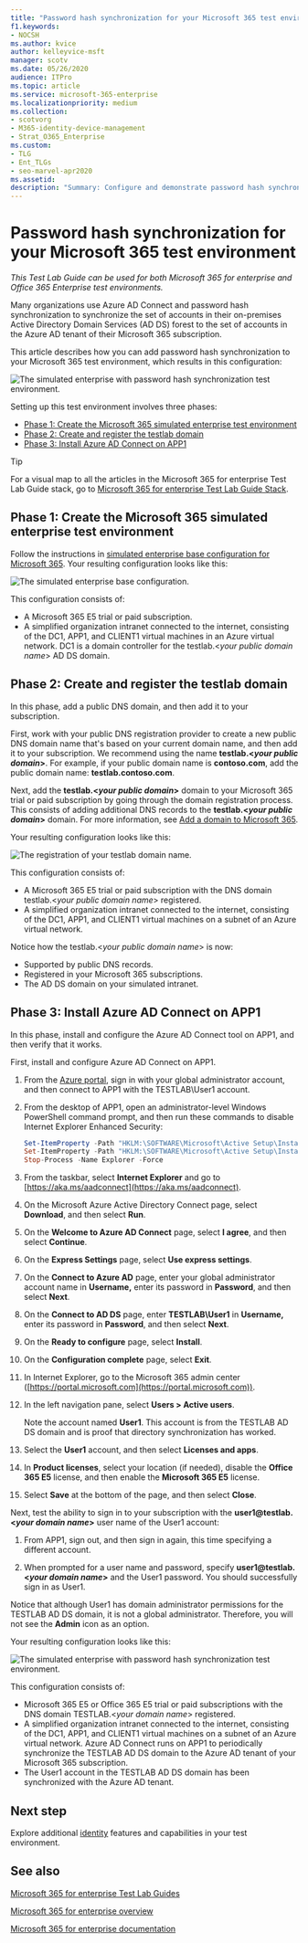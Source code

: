 ```yaml
---
title: "Password hash synchronization for your Microsoft 365 test environment"
f1.keywords:
- NOCSH
ms.author: kvice
author: kelleyvice-msft
manager: scotv
ms.date: 05/26/2020
audience: ITPro
ms.topic: article
ms.service: microsoft-365-enterprise
ms.localizationpriority: medium
ms.collection: 
- scotvorg
- M365-identity-device-management
- Strat_O365_Enterprise
ms.custom: 
- TLG
- Ent_TLGs
- seo-marvel-apr2020
ms.assetid: 
description: "Summary: Configure and demonstrate password hash synchronization and sign-in for your Microsoft 365 test environment."
---
```


# Password hash synchronization for your Microsoft 365 test environment

*This Test Lab Guide can be used for both Microsoft 365 for enterprise and Office 365 Enterprise test environments.*

Many organizations use Azure AD Connect and password hash synchronization to synchronize the set of accounts in their on-premises Active Directory Domain Services (AD DS) forest to the set of accounts in the Azure AD tenant of their Microsoft 365 subscription. 

This article describes how you can add password hash synchronization to your Microsoft 365 test environment, which results in this configuration:
  
![The simulated enterprise with password hash synchronization test environment.](../media/password-hash-sync-m365-ent-test-environment/Phase3.png)
  
Setting up this test environment involves three phases:
- [Phase 1: Create the Microsoft 365 simulated enterprise test environment](#phase-1-create-the-microsoft-365-simulated-enterprise-test-environment)
- [Phase 2: Create and register the testlab domain](#phase-2-create-and-register-the-testlab-domain)
- [Phase 3: Install Azure AD Connect on APP1](#phase-3-install-azure-ad-connect-on-app1)
    
> [!TIP]
> For a visual map to all the articles in the Microsoft 365 for enterprise Test Lab Guide stack, go to [Microsoft 365 for enterprise Test Lab Guide Stack](https://download.microsoft.com/download/5/e/4/5e43a139-09c5-4700-b846-e468444bc557/Microsoft365EnterpriseTLGStack.pdf).
  
## Phase 1: Create the Microsoft 365 simulated enterprise test environment

Follow the instructions in [simulated enterprise base configuration for Microsoft 365](simulated-ent-base-configuration-microsoft-365-enterprise.md). Your resulting configuration looks like this:
  
![The simulated enterprise base configuration.](../media/password-hash-sync-m365-ent-test-environment/Phase1.png)
  
This configuration consists of:
  
- A Microsoft 365 E5 trial or paid subscription.
- A simplified organization intranet connected to the internet, consisting of the DC1, APP1, and CLIENT1 virtual machines in an Azure virtual network. DC1 is a domain controller for the testlab.<*your public domain name*> AD DS domain.

## Phase 2: Create and register the testlab domain

In this phase, add a public DNS domain, and then add it to your subscription.

First, work with your public DNS registration provider to create a new public DNS domain name that's based on your current domain name, and then add it to your subscription. We recommend using the name **testlab.<*your public domain*>**. For example, if your public domain name is **<span>contoso</span>.com**, add the public domain name: **<span>testlab</span>.contoso.com**.
  
Next, add the **testlab.<*your public domain*>** domain to your Microsoft 365 trial or paid subscription by going through the domain registration process. This consists of adding additional DNS records to the **testlab.<*your public domain*>** domain. For more information, see [Add a domain to Microsoft 365](../admin/setup/add-domain.md).

Your resulting configuration looks like this:
  
![The registration of your testlab domain name.](../media/password-hash-sync-m365-ent-test-environment/Phase2.png)
  
This configuration consists of:

- A Microsoft 365 E5 trial or paid subscription with the DNS domain testlab.<*your public domain name*> registered.
- A simplified organization intranet connected to the internet, consisting of the DC1, APP1, and CLIENT1 virtual machines on a subnet of an Azure virtual network.

Notice how the testlab.<*your public domain name*> is now:

- Supported by public DNS records.
- Registered in your Microsoft 365 subscriptions.
- The AD DS domain on your simulated intranet.
     
## Phase 3: Install Azure AD Connect on APP1

In this phase, install and configure the Azure AD Connect tool on APP1, and then verify that it works.
  
First, install and configure Azure AD Connect on APP1.

1. From the [Azure portal](https://portal.azure.com), sign in with your global administrator account, and then connect to APP1 with the TESTLAB\\User1 account.
    
2. From the desktop of APP1, open an administrator-level Windows PowerShell command prompt, and then run these commands to disable Internet Explorer Enhanced Security:
    
   ```powershell
   Set-ItemProperty -Path "HKLM:\SOFTWARE\Microsoft\Active Setup\Installed Components\{A509B1A7-37EF-4b3f-8CFC-4F3A74704073}" -Name "IsInstalled" -Value 0
   Set-ItemProperty -Path "HKLM:\SOFTWARE\Microsoft\Active Setup\Installed Components\{A509B1A8-37EF-4b3f-8CFC-4F3A74704073}" -Name "IsInstalled" -Value 0
   Stop-Process -Name Explorer -Force
   ```

3. From the taskbar, select **Internet Explorer** and go to [https://aka.ms/aadconnect](https://aka.ms/aadconnect).
    
4. On the Microsoft Azure Active Directory Connect page, select **Download**, and then select **Run**.
    
5. On the **Welcome to Azure AD Connect** page, select **I agree**, and then select **Continue**.
    
6. On the **Express Settings** page, select **Use express settings**.
    
7. On the **Connect to Azure AD** page, enter your global administrator account name in **Username,** enter its password in **Password**, and then select **Next**.
    
8. On the **Connect to AD DS** page, enter **TESTLAB\\User1** in **Username,** enter its password in **Password**, and then select **Next**.
    
9. On the **Ready to configure** page, select **Install**.
    
10. On the **Configuration complete** page, select **Exit**.
    
11. In Internet Explorer, go to the Microsoft 365 admin center ([https://portal.microsoft.com](https://portal.microsoft.com)).
    
12. In the left navigation pane, select **Users > Active users**.
    
    Note the account named **User1**. This account is from the TESTLAB AD DS domain and is proof that directory synchronization has worked.
    
13. Select the **User1** account, and then select **Licenses and apps**.
    
14. In **Product licenses**, select your location (if needed), disable the **Office 365 E5** license, and then enable the **Microsoft 365 E5** license. 

15. Select **Save** at the bottom of the page, and then select **Close**.
    
Next, test the ability to sign in to your subscription with the **user1@testlab.<*your domain name*>** user name of the User1 account:

1. From APP1, sign out, and then sign in again, this time specifying a different account.

2. When prompted for a user name and password, specify **user1@testlab.<*your domain name*>** and the User1 password. You should successfully sign in as User1.
 
Notice that although User1 has domain administrator permissions for the TESTLAB AD DS domain, it is not a global administrator. Therefore, you will not see the **Admin** icon as an option. 

Your resulting configuration looks like this:

![The simulated enterprise with password hash synchronization test environment.](../media/password-hash-sync-m365-ent-test-environment/Phase3.png)

This configuration consists of: 
  
- Microsoft 365 E5 or Office 365 E5 trial or paid subscriptions with the DNS domain TESTLAB.<*your domain name*> registered.
- A simplified organization intranet connected to the internet, consisting of the DC1, APP1, and CLIENT1 virtual machines on a subnet of an Azure virtual network. Azure AD Connect runs on APP1 to periodically synchronize the TESTLAB AD DS domain to the Azure AD tenant of your Microsoft 365 subscription.
- The User1 account in the TESTLAB  AD DS domain has been synchronized with the Azure AD tenant.

## Next step

Explore additional [identity](m365-enterprise-test-lab-guides.md#identity) features and capabilities in your test environment.

## See also

[Microsoft 365 for enterprise Test Lab Guides](m365-enterprise-test-lab-guides.md)

[Microsoft 365 for enterprise overview](microsoft-365-overview.md)

[Microsoft 365 for enterprise documentation](/microsoft-365-enterprise/)